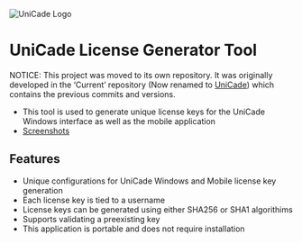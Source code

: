 ![UniCade Logo](https://github.com/benlen10/UniCade/blob/master/Unicade/UniCade/Resources/UniCadeMarquee.png)

# UniCade License Generator Tool

NOTICE: This project was moved to its own repository. It was originally developed in the ‘Current’ repository (Now renamed to [UniCade](https://github.com/benlen10/UniCade)) which contains the previous commits and versions.  

- This tool is used to generate unique license keys for the UniCade Windows interface as well as the mobile application
- [Screenshots](https://github.com/benlen10/UniCade-Licensing-Tool-GUI/tree/master/Screenshots)

## Features
- Unique configurations for UniCade Windows and Mobile license key generation
- Each license key is tied to a username
- License keys can be generated using either SHA256 or SHA1 algorithims
- Supports validating a preexisting key
- This application is portable and does not require installation





